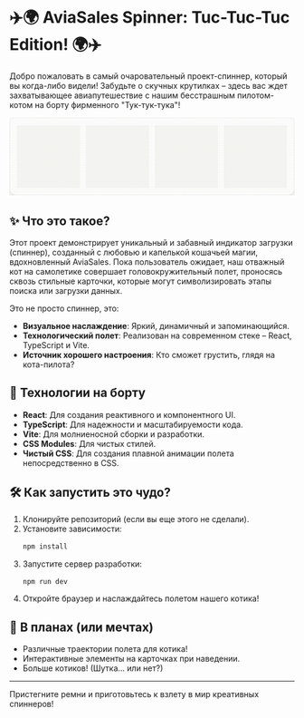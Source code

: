 # ✈️🌍 AviaSales Spinner: Tuc-Tuc-Tuc Edition! 🌍✈️

Добро пожаловать в самый очаровательный проект-спиннер, который вы когда-либо видели! Забудьте о скучных крутилках – здесь вас ждет захватывающее авиапутешествие с нашим бесстрашным пилотом-котом на борту фирменного "Тук-тук-тука"!

![](https://github.com/Yodzhik/spinner-for-aviasales/blob/main/src/assets/tuc-tuc-tuc.gif)

## ✨ Что это такое?

Этот проект демонстрирует уникальный и забавный индикатор загрузки (спиннер), созданный с любовью и капелькой кошачьей магии, вдохновленный AviaSales. Пока пользователь ожидает, наш отважный кот на самолетике совершает головокружительный полет, проносясь сквозь стильные карточки, которые могут символизировать этапы поиска или загрузки данных.

Это не просто спиннер, это:
*   **Визуальное наслаждение**: Яркий, динамичный и запоминающийся.
*   **Технологический полет**: Реализован на современном стеке – React, TypeScript и Vite.
*   **Источник хорошего настроения**: Кто сможет грустить, глядя на кота-пилота?

## 🚀 Технологии на борту

*   **React**: Для создания реактивного и компонентного UI.
*   **TypeScript**: Для надежности и масштабируемости кода.
*   **Vite**: Для молниеносной сборки и разработки.
*   **CSS Modules**: Для чистых стилей.
*   **Чистый CSS**: Для создания плавной анимации полета непосредственно в CSS.

## 🛠️ Как запустить это чудо?

1.  Клонируйте репозиторий (если вы еще этого не сделали).
2.  Установите зависимости:
    ```bash
    npm install
    ```
3.  Запустите сервер разработки:
    ```bash
    npm run dev
    ```
4.  Откройте браузер и наслаждайтесь полетом нашего котика!

## 🎨 В планах (или мечтах)

*   Различные траектории полета для котика!
*   Интерактивные элементы на карточках при наведении.
*   Больше котиков! (Шутка... или нет?)

---

Пристегните ремни и приготовьтесь к взлету в мир креативных спиннеров!
